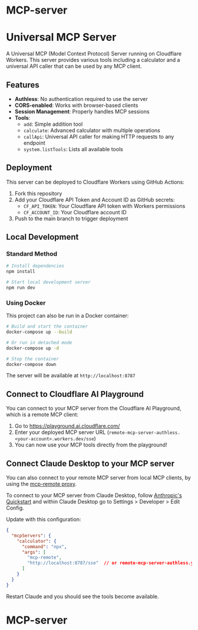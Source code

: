 # MCP-server

# Universal MCP Server

A Universal MCP (Model Context Protocol) Server running on Cloudflare Workers. This server provides various tools including a calculator and a universal API caller that can be used by any MCP client.

## Features

- **Authless**: No authentication required to use the server
- **CORS-enabled**: Works with browser-based clients
- **Session Management**: Properly handles MCP sessions
- **Tools**:
  - `add`: Simple addition tool
  - `calculate`: Advanced calculator with multiple operations
  - `callApi`: Universal API caller for making HTTP requests to any endpoint
  - `system.listTools`: Lists all available tools

## Deployment

This server can be deployed to Cloudflare Workers using GitHub Actions:

1. Fork this repository
2. Add your Cloudflare API Token and Account ID as GitHub secrets:
   - `CF_API_TOKEN`: Your Cloudflare API token with Workers permissions
   - `CF_ACCOUNT_ID`: Your Cloudflare account ID
3. Push to the main branch to trigger deployment

## Local Development

### Standard Method

```bash
# Install dependencies
npm install

# Start local development server
npm run dev
```

### Using Docker

This project can also be run in a Docker container:

```bash
# Build and start the container
docker-compose up --build

# Or run in detached mode
docker-compose up -d

# Stop the container
docker-compose down
```

The server will be available at `http://localhost:8787`

## Connect to Cloudflare AI Playground

You can connect to your MCP server from the Cloudflare AI Playground, which is a remote MCP client:

1. Go to https://playground.ai.cloudflare.com/
2. Enter your deployed MCP server URL (`remote-mcp-server-authless.<your-account>.workers.dev/sse`)
3. You can now use your MCP tools directly from the playground!

## Connect Claude Desktop to your MCP server

You can also connect to your remote MCP server from local MCP clients, by using the [mcp-remote proxy](https://www.npmjs.com/package/mcp-remote). 

To connect to your MCP server from Claude Desktop, follow [Anthropic's Quickstart](https://modelcontextprotocol.io/quickstart/user) and within Claude Desktop go to Settings > Developer > Edit Config.

Update with this configuration:

```json
{
  "mcpServers": {
    "calculator": {
      "command": "npx",
      "args": [
        "mcp-remote",
        "http://localhost:8787/sse"  // or remote-mcp-server-authless.your-account.workers.dev/sse
      ]
    }
  }
}
```

Restart Claude and you should see the tools become available. 
# MCP-server
